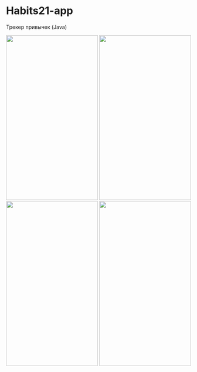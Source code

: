 # Habits21-app
Трекер привычек (Java)

<div style="display: inline-block;">
  <img src="https://user-images.githubusercontent.com/48937761/56217604-b849a480-608d-11e9-8b15-5b30bfb611ad.png" width="250" height="450" />
  <img src="https://user-images.githubusercontent.com/48937761/56217636-c39cd000-608d-11e9-8bbb-ea85988c9f2c.png" width="250" height="450" />
</div>
<div style="display: inline-block;">
  <img src="https://user-images.githubusercontent.com/48937761/56217654-cd263800-608d-11e9-9ff0-66a0a91af50c.png" width="250" height="450" />
  <img src="https://user-images.githubusercontent.com/48937761/56217680-d7483680-608d-11e9-9cec-52227327a365.png" width="250" height="450" />
</div>
